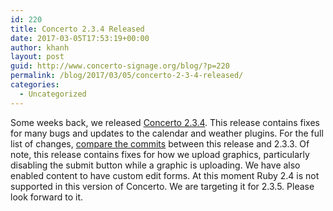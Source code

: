 ```yaml
---
id: 220
title: Concerto 2.3.4 Released
date: 2017-03-05T17:53:19+00:00
author: khanh
layout: post
guid: http://www.concerto-signage.org/blog/?p=220
permalink: /blog/2017/03/05/concerto-2-3-4-released/
categories:
  - Uncategorized
---
```

Some weeks back, we released [Concerto 2.3.4](https://github.com/concerto/concerto/releases/tag/2.3.4). This release contains fixes for many bugs and updates to the calendar and weather plugins. For the full list of changes, [compare the commits](https://github.com/concerto/concerto/compare/2.3.3...2.3.4) between this release and 2.3.3. Of note, this release contains fixes for how we upload graphics, particularly disabling the submit button while a graphic is uploading. We have also enabled content to have custom edit forms. At this moment Ruby 2.4 is not supported in this version of Concerto. We are targeting it for 2.3.5. Please look forward to it.